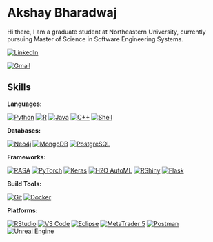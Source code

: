 # Akshay Bharadwaj

Hi there,
I am a graduate student at Northeastern University, currently pursuing Master of Science in Software Engineering Systems. 

[![LinkedIn](https://img.shields.io/badge/-LinkedIn-0077B5?style=flat&logo=linkedin&logoColor=white)](https://www.linkedin.com/in/akshay-bharadwaj-k-h/)

[![Gmail](https://img.shields.io/badge/-akshaybharadwaj456%40gmail.com-red?style=flat&logo=gmail&logoColor=white)](mailto:akshaybharadwaj456@gmail.com)

## Skills 

**Languages:**   

[![Python](https://img.shields.io/badge/Python-3776AB?style=flat&logo=python&logoColor=white)](https://www.python.org/)
[![R](https://img.shields.io/badge/R-276DC3?style=flat&logo=r&logoColor=white)](https://www.r-project.org/)
[![Java](https://img.shields.io/badge/Java-007396?style=flat&logo=java&logoColor=white)](https://www.java.com/)
[![C++](https://img.shields.io/badge/C%2B%2B-blue.svg)](https://en.wikipedia.org/wiki/C%2B%2B)
[![Shell](https://img.shields.io/badge/Shell-5391FE?style=flat&logo=gnu-bash&logoColor=white)](https://www.gnu.org/software/bash/)

**Databases:**    

[![Neo4j](https://img.shields.io/badge/Neo4j-008CC1?style=flat&logo=neo4j&logoColor=white)](https://neo4j.com/)
[![MongoDB](https://img.shields.io/badge/MongoDB-47A248?style=flat&logo=mongodb&logoColor=white)](https://www.mongodb.com/)
[![PostgreSQL](https://img.shields.io/badge/PostgreSQL-4169E1?style=flat&logo=postgresql&logoColor=white)](https://www.postgresql.org/)

**Frameworks:**  

[![RASA](https://img.shields.io/badge/RASA-1A1A1A?style=flat&logo=RASA&logoColor=white)](https://rasa.com/)
[![PyTorch](https://img.shields.io/badge/PyTorch-EE4C2C?style=flat&logo=pytorch&logoColor=white)](https://pytorch.org/)
[![Keras](https://img.shields.io/badge/Keras-D00000?style=flat&logo=keras&logoColor=white)](https://keras.io/)
[![H2O AutoML](https://img.shields.io/badge/H2O%20AutoML-00AEEF?style=flat&logo=h2o.ai&logoColor=white)](https://www.h2o.ai/)
[![RShiny](https://img.shields.io/badge/RShiny-006699?style=flat&logo=R&logoColor=white)](https://shiny.rstudio.com/)
[![Flask](https://img.shields.io/badge/Flask-000000?style=flat&logo=flask&logoColor=white)](https://flask.palletsprojects.com/en/2.1.x/)

**Build Tools:**   

[![Git](https://img.shields.io/badge/Git-F05032?style=flat&logo=git&logoColor=white)](https://git-scm.com/)
[![Docker](https://img.shields.io/badge/Docker-2496ED?style=flat&logo=docker&logoColor=white)](https://www.docker.com/)


**Platforms:**      

[![RStudio](https://img.shields.io/badge/RStudio-75AADB?style=flat&logo=rstudio&logoColor=white)](https://rstudio.com/)
[![VS Code](https://img.shields.io/badge/VS%20Code-007ACC?style=flat&logo=visual-studio-code&logoColor=white)](https://code.visualstudio.com/)
[![Eclipse](https://img.shields.io/badge/Eclipse-2C2255?style=flat&logo=eclipse&logoColor=white)](https://www.eclipse.org/)
[![MetaTrader 5](https://img.shields.io/badge/MetaTrader%205-00A3E0?style=flat&logo=metaquotes&logoColor=white)](https://www.metatrader5.com/)
[![Postman](https://img.shields.io/badge/Postman-FF6C37?style=flat&logo=postman&logoColor=white)](https://www.postman.com/)
[![Unreal Engine](https://img.shields.io/badge/Unreal%20Engine-313131?style=flat&logo=unreal-engine&logoColor=white)](https://www.unrealengine.com/)


